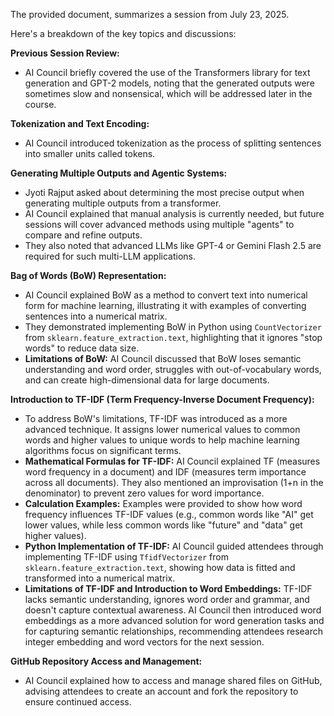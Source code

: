 The provided document, summarizes a session from July 23, 2025.

Here's a breakdown of the key topics and discussions:

**Previous Session Review:**

  * AI Council briefly covered the use of the Transformers library for text generation and GPT-2 models, noting that the generated outputs were sometimes slow and nonsensical, which will be addressed later in the course.

**Tokenization and Text Encoding:**

  * AI Council introduced tokenization as the process of splitting sentences into smaller units called tokens.

**Generating Multiple Outputs and Agentic Systems:**

  * Jyoti Rajput asked about determining the most precise output when generating multiple outputs from a transformer.
  * AI Council explained that manual analysis is currently needed, but future sessions will cover advanced methods using multiple "agents" to compare and refine outputs.
  * They also noted that advanced LLMs like GPT-4 or Gemini Flash 2.5 are required for such multi-LLM applications.

**Bag of Words (BoW) Representation:**

  * AI Council explained BoW as a method to convert text into numerical form for machine learning, illustrating it with examples of converting sentences into a numerical matrix.
  * They demonstrated implementing BoW in Python using `CountVectorizer` from `sklearn.feature_extraction.text`, highlighting that it ignores "stop words" to reduce data size.
  * **Limitations of BoW:** AI Council discussed that BoW loses semantic understanding and word order, struggles with out-of-vocabulary words, and can create high-dimensional data for large documents.

**Introduction to TF-IDF (Term Frequency-Inverse Document Frequency):**

  * To address BoW's limitations, TF-IDF was introduced as a more advanced technique. It assigns lower numerical values to common words and higher values to unique words to help machine learning algorithms focus on significant terms.
  * **Mathematical Formulas for TF-IDF:** AI Council explained TF (measures word frequency in a document) and IDF (measures term importance across all documents). They also mentioned an improvisation (1+n in the denominator) to prevent zero values for word importance.
  * **Calculation Examples:** Examples were provided to show how word frequency influences TF-IDF values (e.g., common words like "AI" get lower values, while less common words like "future" and "data" get higher values).
  * **Python Implementation of TF-IDF:** AI Council guided attendees through implementing TF-IDF using `TfidfVectorizer` from `sklearn.feature_extraction.text`, showing how data is fitted and transformed into a numerical matrix.
  * **Limitations of TF-IDF and Introduction to Word Embeddings:** TF-IDF lacks semantic understanding, ignores word order and grammar, and doesn't capture contextual awareness. AI Council then introduced word embeddings as a more advanced solution for word generation tasks and for capturing semantic relationships, recommending attendees research integer embedding and word vectors for the next session.

**GitHub Repository Access and Management:**

  * AI Council explained how to access and manage shared files on GitHub, advising attendees to create an account and fork the repository to ensure continued access.
